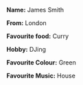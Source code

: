 **Name:** James Smith

**From:** London

**Favourite food:** Curry

**Hobby:** DJing

**Favourite Colour:** Green

**Favourite Music:** House

